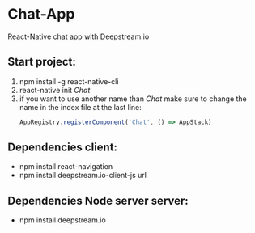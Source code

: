 # Chat-App
React-Native chat app with Deepstream.io

## Start project:
1. npm install -g react-native-cli 
2. react-native init _Chat_ 
3. if you want to use another name than _Chat_ make sure to change the name in the index file at the last line:
   ```javascript
   AppRegistry.registerComponent('Chat', () => AppStack)
   ```
## Dependencies client:
* npm install react-navigation 
* npm install deepstream.io-client-js url

## Dependencies Node server server:
* npm install deepstream.io
